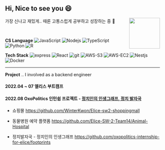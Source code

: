 ## Hi, Nice to see you 😄 
가장 신나고 재밌게.. 때론 고통스럽게 공부하고 성장하는 중 💪 <img align="right" src = "https://media0.giphy.com/media/l3vR85PnGsBwu1PFK/giphy.gif?cid=ecf05e47euub0zqylsv60i1zjs180v44uqsaj030tvfjm4nb&rid=giphy.gif&ct=g" width = "100" />


<br> 

**CS Language**
<img alt="JavaScript" src="https://img.shields.io/badge/-JavaScript-e7a328?style=flat-square&logo=JavaScript&logoColor=white" />
<img alt="Nodejs" src="https://img.shields.io/badge/-Nodejs-43853d?style=flat-square&logo=Node.js&logoColor=white" />
<img alt="TypeScript" src="https://img.shields.io/badge/-TypeScript-007ACC?style=flat-square&logo=typescript&logoColor=white" />
<img alt="Python" src="https://img.shields.io/badge/-Python-1363DF?style=flat-square&logo=Python&logoColor=white" />
<img alt="R" src="https://img.shields.io/badge/-R-75aadb?style=flat-square&logo=R&logoColor=white" />
 
**Tech Stack**
<img alt="express" src="https://img.shields.io/badge/-express-43853d?style=flat-square&logo=express&logoColor=white" />
<img alt="React" src="https://img.shields.io/badge/-React-45b8d8?style=flat-square&logo=react&logoColor=white" />
<img alt="git" src="https://img.shields.io/badge/-Git-F05032?style=flat-square&logo=git&logoColor=white" />
<img alt="AWS-S3" src="https://img.shields.io/badge/-AmazonS3-569A31?style=flat-square&logo=AWS-S3&logoColor=white" />
<img alt="AWS-EC2" src="https://img.shields.io/badge/-AmazonEC2-FF9900?style=flat-square&logo=EC2&logoColor=white" />
<img alt="Nestjs" src="https://img.shields.io/badge/-Nestjs-E34F26?style=flat-square&logo=nestjs&logoColor=white" />
<img alt="Docker" src="https://img.shields.io/badge/-docker-blue?style=flat-square&logo=docker&logoColor=white" />


---



**Project** 
.. I involved as a backend engineer

#### 2022.04 ~ 07 엘리스 부트캠프
#### 2022.08 OxoPolitics 인턴쉽 프로젝트 - [정치인의 인생그래프, 정치 발자국](http://politician-footprints.site)


* 쇼핑몰 https://github.com/WinterKwon/Elice-sw2-shoppingmall

* 동물병원 예약 플랫폼 https://github.com/Elice-SW-2-Team14/Animal-Hospital

* 정치발자국 - 정치인의 인생그래프 https://github.com/oxopolitics-internship-for-elice/footprints





